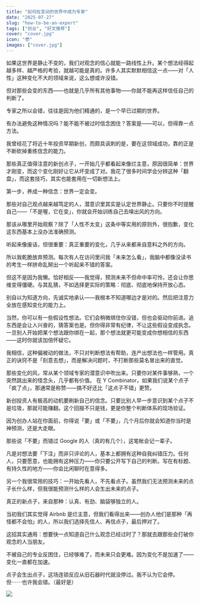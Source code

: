 ```yaml
---
title: "如何在变动的世界中成为专家"
date: "2025-07-27"
slug: "how-to-be-an-expert"
tags: ["创业", "好文推荐"]
cover: "cover.jpg"
icon: "😎"
images: ["cover.jpg"]
---
```

如果这世界是静止不变的，我们对观念的信心就能一路线性上升。某个想法经得起越多样、越严格的考验，就越可能是真的。许多人其实默默相信这一点——对「人性」这种变化不大的领域来说，这么想或许没错。



但对那些会变的东西——也就是几乎所有其他事物——你就不能再这样信任自己的判断了。



专家之所以会错，往往是因为他们精通的，是一个早已过期的世界。



有办法避免这种情况吗？能不能不被过时信念困住？答案是——可以，但得靠一点方法。



我曾经花了将近十年投资早期新创，而颇具讽刺的是，要在这领域成功，靠的正是不断砍掉重练信念的能力。



那些真正值得注意的新创点子，一开始几乎都看起来像烂主意，原因很简单：世界才刚变，而这个变化刚好让它从坏变成了对。我花了很多时间学会分辨这种「翻盘」，而这套技巧，其实也能套用在一切新想法上。



第一步，养成一种信念：世界一定会变。



那些对自己观点越来越笃定的人，潜意识里其实是认定世界静止。只要你不时提醒自己——「不是喔，它在变」，你就会开始训练自己去嗅出风的方向。



那该从哪里开始观察？除了「人性不太变」这条中等实用的原则外，很抱歉，变化这东西基本上没办法准确预测。



听起来像废话，但很重要：真正重要的变化，几乎从来都来自意料之外的方向。



所以我乾脆放弃预测。每次有人在访问里问我「未来怎么看」，我脑中都像没读书的考生一样拼命乱掰出一个听起来不错的答案。



但这不是因为我懒。恰好相反——我觉得，预测未来不但命中率可怜，还会让你思维变得僵硬。与其乱猜，不如选择更实际的策略：彻底、彻底地保持开放心态。



别自以为知道方向，先诚实地承认——我根本不知道哪边才是对的。然后把注意力全放在感知变化的能力上。



当然，你可以有一些假设性想法。它们会稍微绑住你没错，但也会驱动你前进。追东西是会让人兴奋的，猜答案也是。但你得非常有纪律，不让这些假设变成执念。
一旦别人开始把某个想法跟你绑在一起，那个想法就更可能变成你想相信的东西——这时你就该加倍怀疑它。



我相信，这种偏被动的做法，不只对判断想法有帮助，连产出想法也一样管用。真正的诀窍不是「刻意去想」，而是解决问题时，不打断那些莫名冒出来的直觉。



那些变化的风，常从某个领域专家的潜意识中吹出来。只要你对某件事够熟，一个突然跳出来的怪念头，几乎都有价值。
在 Y Combinator，如果我们说某个点子「疯了点」，那通常是称赞——搞不好还比「这点子不错」更赞。



新创投资人有极高的动机要刷新自己的信念。只要比别人早一步意识到某个点子不是垃圾，那就可能赚翻。这个回报不只是钱，更是你整个判断体系的现场验证。



因为创办人站在你面前，你得说「要」或「不要」，几个月后你就会知道你当时是神预测，还是大走眼。



那些说「不要」而错过 Google 的人（真的有几个），这笔帐会记一辈子。



凡是对想法要「下注」而非只评论的人，基本上都拥有这种自我纠错压力。任何人，只要愿意，也能拥有这种压力——你只要公开写下自己的判断。写在有标题、有持久性的地方——你会比闲聊时在意得多。



另一个我很常用的技巧：一开始先看人，不先看点子。虽然我们无法预测未来的点子长什么样，但我很能预测什么样的人会生出未来的点子。



真正的新点子，来自那种：认真、有劲、脑袋够独立的人。



当初我们其实觉得 Airbnb 是烂主意，但我们看得出来——创办人他们是那种「再怪都不会怕」的人，所以我们选择先信人、再信点子，最后押对了。



这招其实通用：想要快一点知道自己什么观念已经过时了？那就去跟那些会打破你观念的人当朋友。



不被自己的专业反困住，已经够难了，而未来只会更难。因为变化不是加速了——变化一直都在加速。



点子会生出点子，这场连锁反应从旧石器时代就没停过。我不认为它会停。
但⋯⋯也许我会错。（最好是）




![](https://prod-files-secure.s3.us-west-2.amazonaws.com/112d0858-5090-4d34-a606-b75eb8d65fd2/46476355-9cf3-4e99-9b7a-3531bc426380/1000202064.png?X-Amz-Algorithm=AWS4-HMAC-SHA256&X-Amz-Content-Sha256=UNSIGNED-PAYLOAD&X-Amz-Credential=ASIAZI2LB46654BFMV4C%2F20250921%2Fus-west-2%2Fs3%2Faws4_request&X-Amz-Date=20250921T174258Z&X-Amz-Expires=3600&X-Amz-Security-Token=IQoJb3JpZ2luX2VjEJL%2F%2F%2F%2F%2F%2F%2F%2F%2F%2FwEaCXVzLXdlc3QtMiJGMEQCIC1xD9Cth%2FmECKa%2Fry6amJEGWvp1a76yywCLrSRwLoxjAiAjAKpOJVjopsiUHU2r09dBZzBHG0kxOBei%2FZiwvTXsCir%2FAwgaEAAaDDYzNzQyMzE4MzgwNSIMe0Y3Gojd%2B%2BweZ6GdKtwDHI91Ix%2F0QbWp%2B8gbj1d0gl%2BKanB%2FaqIlP1N%2FNuip4Yg2l%2Fs8N6%2BGD1Il9jCiuO5diTXlG8gtxaAltPMZHaIMrT%2B%2Bl2FyhfmJlqKlueNxblKhfdYzbDwrFdA%2FiSHD6GCzUlU5fky9MzX8bMuHvAx72qcTQGU0aSHbORa0H6WH6D7ThZRm7otbCM%2BsE9iDmg9qkOS7pldaaEV0pUqXxu2CiqYB7SFABR3wyy8Hmyjotr4Cj3hhOfZDZQKhycwUkSxGJTZZF1tVCsXL%2BS7zp0PMbTVyjsKmgLmui5CwMthxcRK7CKdeA7fTf%2FLOx53a06KtIvPxw%2FDdpCccAwEKp%2Fi8BQEWTCM2mWdkHGPKBp1Z8xLp6OzFew4yEBfKSrzVZ%2FT8YGqzHvskR2T%2FPtSsFqLA2oIIR9vZkza%2BarBu8CPCdCuSwWXtLonwIDkhlgjPJn%2BMcnjpAqkoRRW2kOWHWJoy6bdqCFPy1ov1vJS0vp2mIOmXNA4RYLvz2pa2bn4%2B3Azef17eBjkZNX0Up28OGOPLBM%2F9aLSX2OHNiXKx7MU1Ce%2Ffl7tklPaDM0gU48jCJSEiEl5yST1kHwAyCoFht4AovBnhhbDiMXy4SOs%2By3yyeVmN5fO78ICGu%2BNQgnQw0unAxgY6pgGf4zVzaiG7yi0KWOd%2FYS3AooFoAGZM5r9EBiapighSXhqHhUmmC1dTOSfL0lFU9CMM1YDWUock2mgg3QG2rilqxlAYHUpjoCmUlnaoCNcjZWuw6RsKFZ5zgUO3Ky9mzqsty1%2FAf0PM7WaddWivcyrhuf6t2z%2FX7dQN2ndk0u21buPUNxvS9gHN2VV095jC1ffC6L4r2konrWTQUHfBd6zTGcnkVJn1&X-Amz-Signature=08db21a674dd22c48541e07346e9eb34ee7a3a7c70925ce279e4623b2274d075&X-Amz-SignedHeaders=host&x-amz-checksum-mode=ENABLED&x-id=GetObject)

